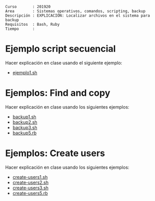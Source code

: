 
```
Curso       : 201920
Area        : Sistemas operativos, comandos, scripting, backup
Descripción : EXPLICACIÓN: Localizar archivos en el sistema para backup
Requisitos  : Bash, Ruby
Tiempo      :
```

# Ejemplo script secuencial

Hacer explicación en clase usando el siguiente ejemplo:
* [ejemplo1.sh](files/ejemplo1.sh)

# Ejemplos: Find and copy

Hacer explicación en clase usando los siguientes ejemplos:
* [backup1.sh](files/backup1.sh)
* [backup2.sh](files/backup2.sh)
* [backup3.sh](files/backup3.sh)
* [backup5.rb](files/backup5.rb)

# Ejemplos: Create users

Hacer explicación en clase usando los siguientes ejemplos:
* [create-users1.sh](files/create-users1.sh)
* [create-users2.sh](files/create-users2.sh)
* [create-users3.sh](files/create-users3.sh)
* [create-users5.rb](files/create-users5.rb)
